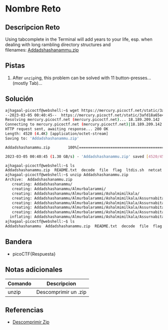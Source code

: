 # Nombre Reto

## Descripcion Reto
Using tabcomplete in the Terminal will add years to your life, esp. when dealing with long rambling directory structures and filenames: [Addadshashanammu.zip](https://mercury.picoctf.net/static/3afd18a65e42b80526aa87f9766c588b/Addadshashanammu.zip)

## Pistas
1. After `unzip`ing, this problem can be solved with 11 button-presses...(mostly Tab)...

## Solución
```bash
ajhagaal-picoctf@webshell:~$ wget https://mercury.picoctf.net/static/3afd18a65e42b80526aa87f9766c588b/Addadshashanammu.zip
--2023-03-05 00:40:45--  https://mercury.picoctf.net/static/3afd18a65e42b80526aa87f9766c588b/Addadshashanammu.zip
Resolving mercury.picoctf.net (mercury.picoctf.net)... 18.189.209.142
Connecting to mercury.picoctf.net (mercury.picoctf.net)|18.189.209.142|:443... connected.
HTTP request sent, awaiting response... 200 OK
Length: 4520 (4.4K) [application/octet-stream]
Saving to: 'Addadshashanammu.zip'

Addadshashanammu.zip        100%[========================================>]   4.41K  --.-KB/s    in 0s      

2023-03-05 00:40:45 (1.30 GB/s) - 'Addadshashanammu.zip' saved [4520/4520]

ajhagaal-picoctf@webshell:~$ ls
Addadshashanammu.zip  README.txt  decode  file  flag  ltdis.sh  netcat  static  warm
ajhagaal-picoctf@webshell:~$ unzip Addadshashanammu.zip 
Archive:  Addadshashanammu.zip
   creating: Addadshashanammu/
   creating: Addadshashanammu/Almurbalarammi/
   creating: Addadshashanammu/Almurbalarammi/Ashalmimilkala/
   creating: Addadshashanammu/Almurbalarammi/Ashalmimilkala/Assurnabitashpi/
   creating: Addadshashanammu/Almurbalarammi/Ashalmimilkala/Assurnabitashpi/Maelkashishi/
   creating: Addadshashanammu/Almurbalarammi/Ashalmimilkala/Assurnabitashpi/Maelkashishi/Onnissiralis/
   creating: Addadshashanammu/Almurbalarammi/Ashalmimilkala/Assurnabitashpi/Maelkashishi/Onnissiralis/Ularradallaku/
  inflating: Addadshashanammu/Almurbalarammi/Ashalmimilkala/Assurnabitashpi/Maelkashishi/Onnissiralis/Ularradallaku/fang-of-haynekhtnamet  
ajhagaal-picoctf@webshell:~$ ls
Addadshashanammu  Addadshashanammu.zip  README.txt  decode  file  flag  ltdis.sh  netcat  static  warm

```

## Bandera
* picoCTF{Respuesta}

## Notas adicionales
| Comando | Descripcion |
|---------|-------------|
| unzip | Descomprimir un .zip |

## Referencias
- [Descomprimir Zip](https://kinsta.com/es/base-de-conocimiento/descomprimir-archivo-zip/)
